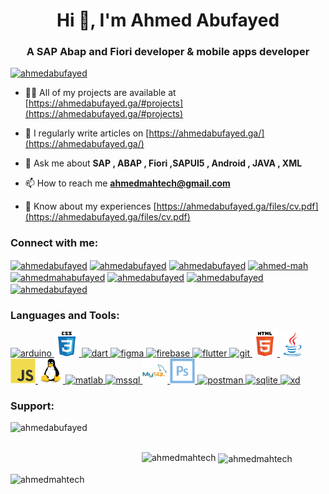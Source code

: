 <h1 align="center">Hi 👋, I'm Ahmed Abufayed</h1>
<h3 align="center">A SAP Abap and Fiori developer & mobile apps developer</h3>

<p align="left"> <a href="https://twitter.com/ahmedabufayed" target="blank"><img src="https://img.shields.io/twitter/follow/ahmedabufayed?logo=twitter&style=for-the-badge" alt="ahmedabufayed" /></a> </p>

- 👨‍💻 All of my projects are available at [https://ahmedabufayed.ga/#projects](https://ahmedabufayed.ga/#projects)

- 📝 I regularly write articles on [https://ahmedabufayed.ga/](https://ahmedabufayed.ga/)

- 💬 Ask me about **SAP , ABAP , Fiori ,SAPUI5 , Android , JAVA , XML**

- 📫 How to reach me **ahmedmahtech@gmail.com**

- 📄 Know about my experiences [https://ahmedabufayed.ga/files/cv.pdf](https://ahmedabufayed.ga/files/cv.pdf)

<h3 align="left">Connect with me:</h3>
<p align="left">
<a href="https://dev.to/ahmedabufayed" target="blank"><img align="center" src="https://raw.githubusercontent.com/rahuldkjain/github-profile-readme-generator/master/src/images/icons/Social/devto.svg" alt="ahmedabufayed" height="30" width="40" /></a>
<a href="https://twitter.com/ahmedabufayed" target="blank"><img align="center" src="https://raw.githubusercontent.com/rahuldkjain/github-profile-readme-generator/master/src/images/icons/Social/twitter.svg" alt="ahmedabufayed" height="30" width="40" /></a>
<a href="https://linkedin.com/in/ahmedabufayed" target="blank"><img align="center" src="https://raw.githubusercontent.com/rahuldkjain/github-profile-readme-generator/master/src/images/icons/Social/linked-in-alt.svg" alt="ahmedabufayed" height="30" width="40" /></a>
<a href="https://stackoverflow.com/users/ahmed-mah" target="blank"><img align="center" src="https://raw.githubusercontent.com/rahuldkjain/github-profile-readme-generator/master/src/images/icons/Social/stack-overflow.svg" alt="ahmed-mah" height="30" width="40" /></a>
<a href="https://fb.com/ahmedmahabufayed" target="blank"><img align="center" src="https://raw.githubusercontent.com/rahuldkjain/github-profile-readme-generator/master/src/images/icons/Social/facebook.svg" alt="ahmedmahabufayed" height="30" width="40" /></a>
<a href="https://instagram.com/ahmedabufayed" target="blank"><img align="center" src="https://raw.githubusercontent.com/rahuldkjain/github-profile-readme-generator/master/src/images/icons/Social/instagram.svg" alt="ahmedabufayed" height="30" width="40" /></a>
<a href="https://www.youtube.com/c/ahmedabufayed" target="blank"><img align="center" src="https://raw.githubusercontent.com/rahuldkjain/github-profile-readme-generator/master/src/images/icons/Social/youtube.svg" alt="ahmedabufayed" height="30" width="40" /></a>
<a href="https://www.leetcode.com/ahmedabufayed" target="blank"><img align="center" src="https://raw.githubusercontent.com/rahuldkjain/github-profile-readme-generator/master/src/images/icons/Social/leet-code.svg" alt="ahmedabufayed" height="30" width="40" /></a>
</p>

<h3 align="left">Languages and Tools:</h3>
<p align="left"> <a href="https://www.arduino.cc/" target="_blank" rel="noreferrer"> <img src="https://cdn.worldvectorlogo.com/logos/arduino-1.svg" alt="arduino" width="40" height="40"/> </a> <a href="https://www.w3schools.com/css/" target="_blank" rel="noreferrer"> <img src="https://raw.githubusercontent.com/devicons/devicon/master/icons/css3/css3-original-wordmark.svg" alt="css3" width="40" height="40"/> </a> <a href="https://dart.dev" target="_blank" rel="noreferrer"> <img src="https://www.vectorlogo.zone/logos/dartlang/dartlang-icon.svg" alt="dart" width="40" height="40"/> </a> <a href="https://www.figma.com/" target="_blank" rel="noreferrer"> <img src="https://www.vectorlogo.zone/logos/figma/figma-icon.svg" alt="figma" width="40" height="40"/> </a> <a href="https://firebase.google.com/" target="_blank" rel="noreferrer"> <img src="https://www.vectorlogo.zone/logos/firebase/firebase-icon.svg" alt="firebase" width="40" height="40"/> </a> <a href="https://flutter.dev" target="_blank" rel="noreferrer"> <img src="https://www.vectorlogo.zone/logos/flutterio/flutterio-icon.svg" alt="flutter" width="40" height="40"/> </a> <a href="https://git-scm.com/" target="_blank" rel="noreferrer"> <img src="https://www.vectorlogo.zone/logos/git-scm/git-scm-icon.svg" alt="git" width="40" height="40"/> </a> <a href="https://www.w3.org/html/" target="_blank" rel="noreferrer"> <img src="https://raw.githubusercontent.com/devicons/devicon/master/icons/html5/html5-original-wordmark.svg" alt="html5" width="40" height="40"/> </a> <a href="https://www.java.com" target="_blank" rel="noreferrer"> <img src="https://raw.githubusercontent.com/devicons/devicon/master/icons/java/java-original.svg" alt="java" width="40" height="40"/> </a> <a href="https://developer.mozilla.org/en-US/docs/Web/JavaScript" target="_blank" rel="noreferrer"> <img src="https://raw.githubusercontent.com/devicons/devicon/master/icons/javascript/javascript-original.svg" alt="javascript" width="40" height="40"/> </a> <a href="https://www.linux.org/" target="_blank" rel="noreferrer"> <img src="https://raw.githubusercontent.com/devicons/devicon/master/icons/linux/linux-original.svg" alt="linux" width="40" height="40"/> </a> <a href="https://www.mathworks.com/" target="_blank" rel="noreferrer"> <img src="https://upload.wikimedia.org/wikipedia/commons/2/21/Matlab_Logo.png" alt="matlab" width="40" height="40"/> </a> <a href="https://www.microsoft.com/en-us/sql-server" target="_blank" rel="noreferrer"> <img src="https://www.svgrepo.com/show/303229/microsoft-sql-server-logo.svg" alt="mssql" width="40" height="40"/> </a> <a href="https://www.mysql.com/" target="_blank" rel="noreferrer"> <img src="https://raw.githubusercontent.com/devicons/devicon/master/icons/mysql/mysql-original-wordmark.svg" alt="mysql" width="40" height="40"/> </a> <a href="https://www.photoshop.com/en" target="_blank" rel="noreferrer"> <img src="https://raw.githubusercontent.com/devicons/devicon/master/icons/photoshop/photoshop-line.svg" alt="photoshop" width="40" height="40"/> </a> <a href="https://postman.com" target="_blank" rel="noreferrer"> <img src="https://www.vectorlogo.zone/logos/getpostman/getpostman-icon.svg" alt="postman" width="40" height="40"/> </a> <a href="https://www.sqlite.org/" target="_blank" rel="noreferrer"> <img src="https://www.vectorlogo.zone/logos/sqlite/sqlite-icon.svg" alt="sqlite" width="40" height="40"/> </a> <a href="https://www.adobe.com/products/xd.html" target="_blank" rel="noreferrer"> <img src="https://cdn.worldvectorlogo.com/logos/adobe-xd.svg" alt="xd" width="40" height="40"/> </a> </p>

<h3 align="left">Support:</h3>
<p><a href="https://www.buymeacoffee.com/ahmedabufayed"> <img align="left" src="https://cdn.buymeacoffee.com/buttons/v2/default-yellow.png" height="50" width="210" alt="ahmedabufayed" /></a></p><br><br>

<p><img align="left" src="https://github-readme-stats.vercel.app/api/top-langs?username=ahmedmahtech&show_icons=true&locale=en&layout=compact" alt="ahmedmahtech" /></p>

<p>&nbsp;<img align="center" src="https://github-readme-stats.vercel.app/api?username=ahmedmahtech&show_icons=true&locale=en" alt="ahmedmahtech" /></p>

<p><img align="center" src="https://github-readme-streak-stats.herokuapp.com/?user=ahmedmahtech&" alt="ahmedmahtech" /></p>
